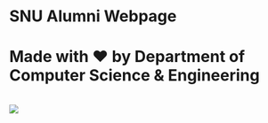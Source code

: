 # SNU Alumni Webpage
# Made with :heart: by Department of Computer Science & Engineering
<br>
<img src="https://encrypted-tbn0.gstatic.com/images?q=tbn:ANd9GcSI7R0zxZ4mj8MrQeT2-6kpU7w4SjydR3Pudg&usqp=CAU">
